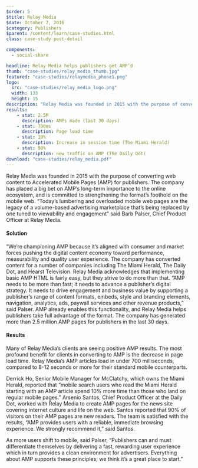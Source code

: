 ```yaml
---
$order: 5
$title: Relay Media
$date: October 7, 2016
$category: Publishers
$parent: /content/learn/case-studies.html
class: case-study post-detail

components:
  - social-share

headline: Relay Media helps publishers get AMP’d
thumb: "case-studies/relay_media_thumb.jpg"
featured: "case-studies/relaymedia_phone1.png"
logo:
  src: "case-studies/relay_media_logo.png"
  width: 133
  height: 15
description: "Relay Media was founded in 2015 with the purpose of converting web content to Accelerated Mobile Pages (AMP) for publishers. The company has placed a big bet on AMP’s long-term importance to the online ecosystem, and is committed to strengthening the format’s foothold on the mobile web."
results:
    - stat: 2.5M
      description: AMPs made (last 30 days)
    - stat: 700ms
      description: Page load time
    - stat: 10%
      description: Increase in session time (The Miami Herald)
    - stat: 90%
      description: new traffic on AMP (The Daily Dot)
download: "case-studies/relay_media.pdf"
---
```


<div class="img-right relay">
  <amp-img width="989" height="1416" layout="responsive"
      srcset="/static/img/case-studies/relaymedia_phone1.png 989w,
              /static/img/case-studies/relaymedia_phone1@1_5x.png 653w,
              /static/img/case-studies/relaymedia_phone1@1x.png 495w"
      src="/static/img/case-studies/relaymedia_phone1.png">
  </amp-img>
</div>

Relay Media was founded in 2015 with the purpose of converting web content to Accelerated Mobile Pages (AMP) for publishers. The company has placed a big bet on AMP’s long-term importance to the online ecosystem, and is committed to strengthening the format’s foothold on the mobile web. “Today’s lumbering and overloaded mobile web pages are the legacy of a volume-based advertising marketplace that’s being replaced by one tuned to viewability and engagement” said Barb Palser, Chief Product Officer at Relay Media.

#### Solution

“We’re championing AMP because it’s aligned with consumer and market forces pushing the digital content economy toward performance, measurability and quality user experience. The company has converted content for a number of companies including The Miami Herald, The Daily Dot, and Hearst Television. Relay Media acknowledges that implementing basic AMP HTML is fairly easy, but they strive to do more than that. “AMP needs to be more than fast; it needs to advance a publisher’s digital strategy.  It needs to drive engagement and business value by supporting a publisher’s range of content formats, embeds, style and branding elements, navigation, analytics, ads, paywall services and other revenue products,” said Palser. AMP already enables this functionality, and Relay Media helps publishers take full advantage of the format. The company has generated more than 2.5 million AMP pages for publishers in the last 30 days.

<div class="img-left relay img-mobile">
  <amp-img width="1200" height="1423" layout="responsive"
      srcset="/static/img/case-studies/relaymedia_phone2.png 1200w,
              /static/img/case-studies/relaymedia_phone2@1_5x.png 792w,
              /static/img/case-studies/relaymedia_phone2@1x.png 600w"
      src="/static/img/case-studies/relaymedia_phone2.png">
  </amp-img>
</div>

#### Results

<div class="img-left relay img-desktop">
  <amp-img width="1200" height="1423" layout="responsive"
      srcset="/static/img/case-studies/relaymedia_phone2.png 1200w,
              /static/img/case-studies/relaymedia_phone2@1_5x.png 792w,
              /static/img/case-studies/relaymedia_phone2@1x.png 600w"
      src="/static/img/case-studies/relaymedia_phone2.png">
  </amp-img>
</div>

Many of Relay Media’s clients are seeing positive AMP results. The most profound benefit for clients in converting to AMP is the decrease in page load time. Relay Media’s AMP articles load in under 700 milliseconds, compared to 8-12 seconds or more for their standard mobile counterparts.

Derrick Ho, Senior Mobile Manager for McClatchy, which owns the Miami Herald, reported that “mobile search users who read the Miami Herald starting with an AMP article spend 10% more time than those who land on regular mobile pages.” Arsenio Santos, Chief Product Officer at the Daily Dot, worked with Relay Media to create AMP pages for the news site covering internet culture and life on the web. Santos reported that 90% of visitors on their AMP pages are new readers. The team is satisfied with the results, “AMP provides users with a reliable, immediate browsing experience. We strongly recommend it,” said Santos.

As more users shift to mobile, said Palser, “Publishers can and must differentiate themselves by delivering a fast, rewarding user experience which in turn provides a clean environment for advertisers.  Everything about AMP supports these principles; we think it’s a great place to start.”
